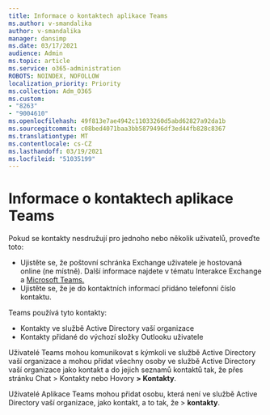```yaml
---
title: Informace o kontaktech aplikace Teams
ms.author: v-smandalika
author: v-smandalika
manager: dansimp
ms.date: 03/17/2021
audience: Admin
ms.topic: article
ms.service: o365-administration
ROBOTS: NOINDEX, NOFOLLOW
localization_priority: Priority
ms.collection: Adm_O365
ms.custom:
- "8263"
- "9004610"
ms.openlocfilehash: 49f813e7ae4942c11033260d5abd62827a92da1b
ms.sourcegitcommit: c08bed4071baa3bb5879496df3ed44fb828c8367
ms.translationtype: MT
ms.contentlocale: cs-CZ
ms.lasthandoff: 03/19/2021
ms.locfileid: "51035199"
---
```

# <a name="information-about-teams-contacts"></a>Informace o kontaktech aplikace Teams

Pokud se kontakty nesdružují pro jednoho nebo několik uživatelů, proveďte toto:
- Ujistěte se, že poštovní schránka Exchange uživatele je hostovaná online (ne místně). Další informace najdete v tématu Interakce Exchange a [Microsoft Teams.](https://docs.microsoft.com/microsoftteams/exchange-teams-interact)
- Ujistěte se, že je do kontaktních informací přidáno telefonní číslo kontaktu.

Teams používá tyto kontakty:

- Kontakty ve službě Active Directory vaší organizace
- Kontakty přidané do výchozí složky Outlooku uživatele

Uživatelé Teams mohou komunikovat s kýmkoli ve službě Active Directory vaší organizace a mohou přidat všechny osoby ve službě Active Directory vaší organizace jako kontakt a do jejich seznamů kontaktů tak, že přes stránku Chat > Kontakty nebo Hovory **> Kontakty**.

Uživatelé Aplikace Teams mohou přidat osobu, která není ve službě Active Directory vaší organizace, jako kontakt, a to tak, že > **kontakty**.


